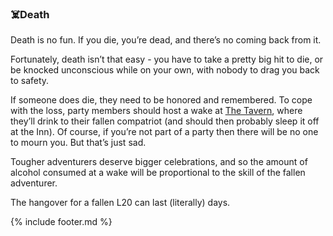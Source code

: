 ### ☠️Death
Death is no fun. If you die, you’re dead, and there’s no coming back from it.

Fortunately, death isn’t that easy - you have to take a pretty big hit to die, or be knocked unconscious while on
  your own, with nobody to drag you back to safety.

If someone does die, they need to be honored and remembered. To cope with the loss, party members should host a
  wake at [The Tavern](locations/tavern/index.md), where they’ll drink to their fallen compatriot (and should then probably sleep it off at the
  Inn). Of course, if you’re not part of a party then there will be no one to mourn you. But that’s just sad.

Tougher adventurers deserve bigger celebrations, and so the amount of alcohol consumed at a wake will be
  proportional to the skill of the fallen adventurer.

The hangover for a fallen L20 can last (literally) days.

{% include footer.md %}